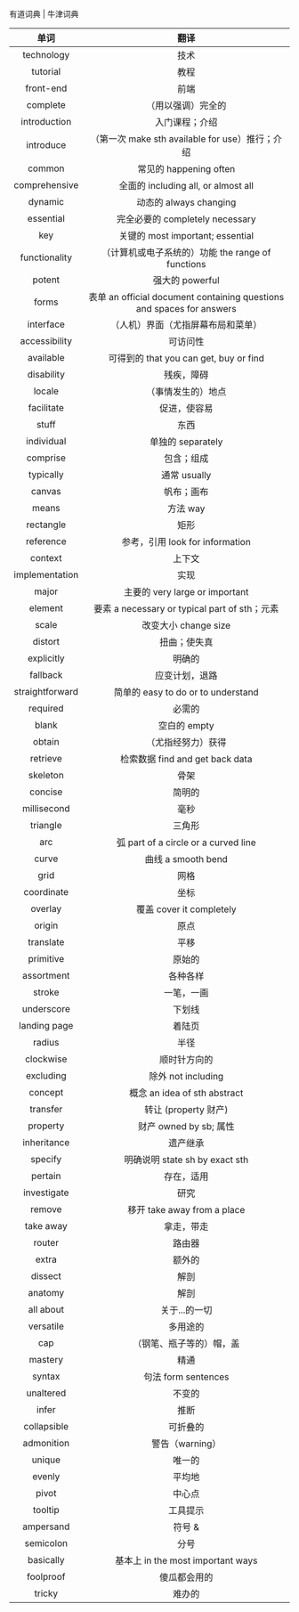 有道词典 | 牛津词典

|      单词       |                                 翻译                                  |
| :-------------: | :-------------------------------------------------------------------: |
|   technology    |                                 技术                                  |
|    tutorial     |                                 教程                                  |
|    front-end    |                                 前端                                  |
|    complete     |                          （用以强调）完全的                           |
|  introduction   |                            入门课程；介绍                             |
|    introduce    |            （第一次 make sth available for use）推行；介绍            |
|     common      |                        常见的 happening often                         |
|  comprehensive  |                  全面的 including all, or almost all                  |
|     dynamic     |                        动态的 always changing                         |
|    essential    |                    完全必要的 completely necessary                    |
|       key       |                   关键的 most important; essential                    |
|  functionality  |           （计算机或电子系统的）功能 the range of functions           |
|     potent      |                            强大的 powerful                            |
|      forms      | 表单 an official document containing questions and spaces for answers |
|    interface    |                  （人机）界面（尤指屏幕布局和菜单）                   |
|  accessibility  |                               可访问性                                |
|    available    |                可得到的 that you can get, buy or find                 |
|   disability    |                              残疾，障碍                               |
|     locale      |                          （事情发生的）地点                           |
|   facilitate    |                             促进，使容易                              |
|      stuff      |                                 东西                                  |
|   individual    |                           单独的 separately                           |
|    comprise     |                              包含；组成                               |
|    typically    |                             通常 usually                              |
|     canvas      |                              帆布；画布                               |
|      means      |                               方法 way                                |
|    rectangle    |                                 矩形                                  |
|    reference    |                    参考，引用 look for information                    |
|     context     |                                上下文                                 |
| implementation  |                                 实现                                  |
|      major      |                    主要的 very large or important                     |
|     element     |             要素 a necessary or typical part of sth；元素             |
|      scale      |                         改变大小 change size                          |
|     distort     |                             扭曲；使失真                              |
|   explicitly    |                                明确的                                 |
|    fallback     |                            应变计划，退路                             |
| straightforward |                  简单的 easy to do or to understand                   |
|    required     |                                必需的                                 |
|      blank      |                             空白的 empty                              |
|     obtain      |                          （尤指经努力）获得                           |
|    retrieve     |                    检索数据 find and get back data                    |
|    skeleton     |                                 骨架                                  |
|     concise     |                                简明的                                 |
|   millisecond   |                                 毫秒                                  |
|    triangle     |                                三角形                                 |
|       arc       |                 弧 part of a circle or a curved line                  |
|      curve      |                          曲线 a smooth bend                           |
|      grid       |                                 网格                                  |
|   coordinate    |                                 坐标                                  |
|     overlay     |                       覆盖 cover it completely                        |
|     origin      |                                 原点                                  |
|    translate    |                                 平移                                  |
|    primitive    |                                原始的                                 |
|   assortment    |                               各种各样                                |
|     stroke      |                              一笔，一画                               |
|   underscore    |                                下划线                                 |
|  landing page   |                                着陆页                                 |
|     radius      |                                 半径                                  |
|    clockwise    |                             顺时针方向的                              |
|    excluding    |                          除外 not including                           |
|     concept     |                     概念 an idea of sth abstract                      |
|    transfer     |                         转让 (property 财产)                          |
|    property     |                        财产 owned by sb; 属性                         |
|   inheritance   |                               遗产继承                                |
|     specify     |                    明确说明 state sh by exact sth                     |
|     pertain     |                              存在，适用                               |
|   investigate   |                                 研究                                  |
|     remove      |                      移开 take away from a place                      |
|    take away    |                              拿走，带走                               |
|     router      |                                路由器                                 |
|      extra      |                                额外的                                 |
|     dissect     |                                 解剖                                  |
|     anatomy     |                                 解剖                                  |
|    all about    |                             关于...的一切                             |
|    versatile    |                               多用途的                                |
|       cap       |                       （钢笔、瓶子等的）帽，盖                        |
|     mastery     |                                 精通                                  |
|     syntax      |                          句法 form sentences                          |
|    unaltered    |                                不变的                                 |
|      infer      |                                 推断                                  |
|   collapsible   |                               可折叠的                                |
|   admonition    |                            警告（warning）                            |
|     unique      |                                唯一的                                 |
|     evenly      |                                平均地                                 |
|      pivot      |                                中心点                                 |
|     tooltip     |                               工具提示                                |
|    ampersand    |                                符号 &                                 |
|    semicolon    |                                 分号                                  |
|    basically    |                   基本上 in the most important ways                   |
|    foolproof    |                             傻瓜都会用的                              |
|     tricky      |                                难办的                                 |


